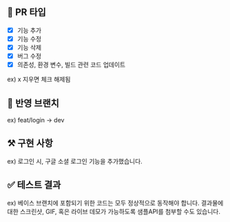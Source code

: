 ## 🔖 PR 타입

- [x] 기능 추가
- [x] 기능 수정
- [x] 기능 삭제
- [x] 버그 수정
- [x] 의존성, 환경 변수, 빌드 관련 코드 업데이트

ex) x 지우면 체크 해제됨

## 🌿 반영 브랜치

ex) feat/login -> dev

## ⚒️ 구현 사항

ex) 로그인 시, 구글 소셜 로그인 기능을 추가했습니다.

## ✅ 테스트 결과

ex) 베이스 브랜치에 포함되기 위한 코드는 모두 정상적으로 동작해야 합니다. 결과물에 대한 스크린샷, GIF, 혹은 라이브 데모가 가능하도록 샘플API를 첨부할 수도 있습니다.
